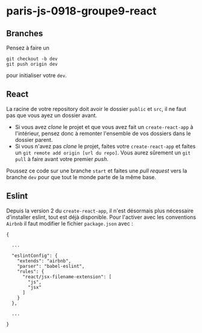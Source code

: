 # paris-js-0918-groupe9-react


## Branches

Pensez à faire un 
```
git checkout -b dev 
git push origin dev
``` 
pour initialiser votre `dev`.  

## React

La racine de votre repository doit avoir le dossier `public` et `src`, il ne faut pas que vous ayez un dossier avant.  

* Si vous avez _clone_ le projet et que vous avez fait un `create-react-app` à l'intérieur, pensez donc à remonter l'ensemble de vos dossiers dans le dossier parent. 
* Si vous n'avez pas _clone_ le projet, faites votre `create-react-app` et faites un `git remote add origin [url du repo]`. Vous aurez sûrement un `git pull` à faire avant votre premier _push_.

Poussez ce code sur une branche `start` et faites une _pull_ _request_ vers la branche `dev` pour que tout le monde parte de la même base. 




## Eslint 

Depuis la version 2 du `create-react-app`, il n'est désormais plus nécessaire d'installer eslint, tout est déjà disponible. 
Pour l'activer avec les conventions `Airbnb` il faut modifier le fichier `package.json` avec :

```
{
  
  ...

  "eslintConfig": {
    "extends": "airbnb",
    "parser": "babel-eslint",
    "rules": {
      "react/jsx-filename-extension": [
        "js",
        "jsx"
      ]
    }
  },

  ...

}
```
